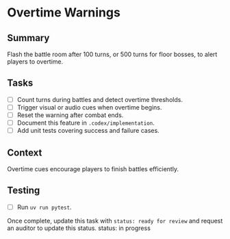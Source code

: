 # Overtime Warnings

## Summary
Flash the battle room after 100 turns, or 500 turns for floor bosses, to alert players to overtime.

## Tasks
- [ ] Count turns during battles and detect overtime thresholds.
- [ ] Trigger visual or audio cues when overtime begins.
- [ ] Reset the warning after combat ends.
- [ ] Document this feature in `.codex/implementation`.
- [ ] Add unit tests covering success and failure cases.

## Context
Overtime cues encourage players to finish battles efficiently.

## Testing
- [ ] Run `uv run pytest`.

Once complete, update this task with `status: ready for review` and request an auditor to update this status.
status: in progress
